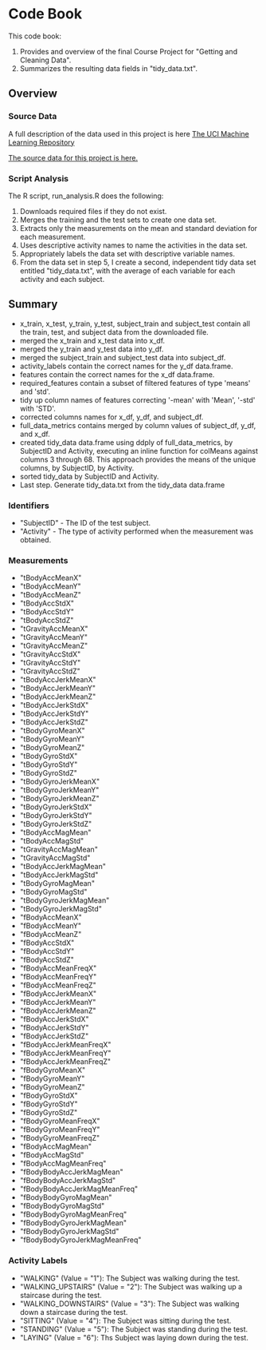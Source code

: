 # Code Book

This code book:

1. Provides and overview of the final Course Project for "Getting and Cleaning Data".
2. Summarizes the resulting data fields in "tidy_data.txt".

## Overview

### Source Data
A full description of the data used in this project is here [The UCI Machine Learning Repository](http://archive.ics.uci.edu/ml/datasets/Human+Activity+Recognition+Using+Smartphones)

[The source data for this project is here.](https://d396qusza40orc.cloudfront.net/getdata%2Fprojectfiles%2FUCI%20HAR%20Dataset.zip)

### Script Analysis

The R script, run_analysis.R does the following:

1. Downloads required files if they do not exist.
2. Merges the training and the test sets to create one data set.
3. Extracts only the measurements on the mean and standard deviation for each measurement. 
4. Uses descriptive activity names to name the activities in the data set.
5. Appropriately labels the data set with descriptive variable names. 
6. From the data set in step 5, I create a second, independent tidy data set entitled "tidy_data.txt", with the average of each variable for each activity and each subject.

## Summary


* x_train, x_test, y_train, y_test, subject_train and subject_test contain all the train, test, and subject data from the downloaded file.
* merged the x_train and x_test data into x_df.
* merged the y_train and y_test data into y_df.
* merged the subject_train and subject_test data into subject_df.
* activity_labels contain the correct names for the y_df data.frame.
* features contain the correct names for the x_df data.frame.
* required_features contain a subset of filtered features of type 'means' and 'std'.
* tidy up column names of features correcting '-mean' with 'Mean', '-std' with 'STD'.
* corrected columns names for x_df, y_df, and subject_df.
* full_data_metrics contains merged by column values of subject_df, y_df, and x_df.
* created tidy_data data.frame using ddply of full_data_metrics, by SubjectID and Activity, executing an inline function for colMeans against columns 3 through 68.  This approach provides the means of the unique columns, by SubjectID, by Activity.
* sorted tidy_data by SubjectID and Activity.
* Last step. Generate tidy_data.txt from the tidy_data data.frame

### Identifiers

* "SubjectID" - The ID of the test subject.
* "Activity"  - The type of activity performed when the measurement was obtained.

### Measurements

* "tBodyAccMeanX"
* "tBodyAccMeanY"
* "tBodyAccMeanZ"
* "tBodyAccStdX"
* "tBodyAccStdY"
* "tBodyAccStdZ"
* "tGravityAccMeanX"
* "tGravityAccMeanY"
* "tGravityAccMeanZ"
* "tGravityAccStdX"
* "tGravityAccStdY"
* "tGravityAccStdZ"
* "tBodyAccJerkMeanX"
* "tBodyAccJerkMeanY"
* "tBodyAccJerkMeanZ"
* "tBodyAccJerkStdX"
* "tBodyAccJerkStdY"
* "tBodyAccJerkStdZ"
* "tBodyGyroMeanX"
* "tBodyGyroMeanY"
* "tBodyGyroMeanZ"
* "tBodyGyroStdX"
* "tBodyGyroStdY"
* "tBodyGyroStdZ"
* "tBodyGyroJerkMeanX"
* "tBodyGyroJerkMeanY"
* "tBodyGyroJerkMeanZ"
* "tBodyGyroJerkStdX"
* "tBodyGyroJerkStdY"
* "tBodyGyroJerkStdZ"
* "tBodyAccMagMean"
* "tBodyAccMagStd"
* "tGravityAccMagMean"
* "tGravityAccMagStd"
* "tBodyAccJerkMagMean"
* "tBodyAccJerkMagStd"
* "tBodyGyroMagMean"
* "tBodyGyroMagStd"
* "tBodyGyroJerkMagMean"
* "tBodyGyroJerkMagStd"
* "fBodyAccMeanX"
* "fBodyAccMeanY"
* "fBodyAccMeanZ"
* "fBodyAccStdX"
* "fBodyAccStdY"
* "fBodyAccStdZ"
* "fBodyAccMeanFreqX"
* "fBodyAccMeanFreqY"
* "fBodyAccMeanFreqZ"
* "fBodyAccJerkMeanX"
* "fBodyAccJerkMeanY"
* "fBodyAccJerkMeanZ"
* "fBodyAccJerkStdX"
* "fBodyAccJerkStdY"
* "fBodyAccJerkStdZ"
* "fBodyAccJerkMeanFreqX"
* "fBodyAccJerkMeanFreqY"
* "fBodyAccJerkMeanFreqZ"
* "fBodyGyroMeanX"
* "fBodyGyroMeanY"
* "fBodyGyroMeanZ"
* "fBodyGyroStdX"
* "fBodyGyroStdY"
* "fBodyGyroStdZ"
* "fBodyGyroMeanFreqX"
* "fBodyGyroMeanFreqY"
* "fBodyGyroMeanFreqZ"
* "fBodyAccMagMean"
* "fBodyAccMagStd"
* "fBodyAccMagMeanFreq"
* "fBodyBodyAccJerkMagMean"
* "fBodyBodyAccJerkMagStd"
* "fBodyBodyAccJerkMagMeanFreq"
* "fBodyBodyGyroMagMean"
* "fBodyBodyGyroMagStd"
* "fBodyBodyGyroMagMeanFreq"
* "fBodyBodyGyroJerkMagMean"
* "fBodyBodyGyroJerkMagStd"
* "fBodyBodyGyroJerkMagMeanFreq"

### Activity Labels

* "WALKING" (Value = "1"): The Subject was walking during the test.
* "WALKING_UPSTAIRS" (Value = "2"): The Subject was walking up a staircase during the test.
* "WALKING_DOWNSTAIRS" (Value = "3"): The Subject was walking down a staircase during the test.
* "SITTING" (Value = "4"): The Subject was sitting during the test.
* "STANDING" (Value = "5"): The Subject was standing during the test.
* "LAYING" (Value = "6"): Ths Subject was laying down during the test.


